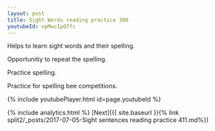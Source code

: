 ```yaml
---
layout: post
title: Sight Words reading practice 308
youtubeId: opMwcIpO7fc
---
```

 
 
Helps to learn sight words and their spelling.

Opportunitiy to repeat the spelling. 

Practice spelling. 
 
Practice for spelling bee competitions. 
 
{% include youtubePlayer.html id=page.youtubeId %}
 
 
{% include analytics.html %} 
[Next]({{ site.baseurl }}{% link  split2/_posts/2017-07-05-Sight sentences reading practice 411.md%})
 
